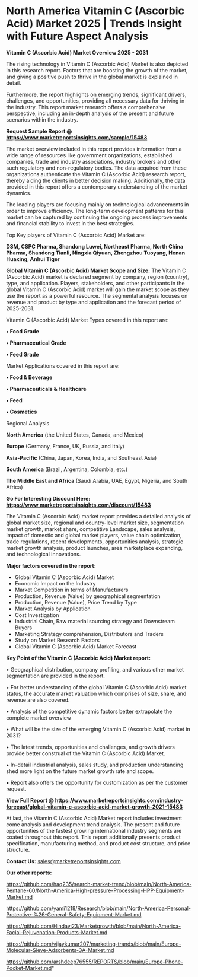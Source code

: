 # North America Vitamin C (Ascorbic Acid) Market 2025 | Trends Insight with Future Aspect Analysis

<Strong> Vitamin C (Ascorbic Acid) Market Overview 2025 - 2031</strong>

The rising technology in Vitamin C (Ascorbic Acid) Market is also depicted in this research report. Factors that are boosting the growth of the market, and giving a positive push to thrive in the global market is explained in detail.

Furthermore, the report highlights on emerging trends, significant drivers, challenges, and opportunities, providing all necessary data for thriving in the industry. This report market research offers a comprehensive perspective, including an in-depth analysis of the present and future scenarios within the industry.

<strong>Request Sample Report @ <a href=https://www.marketreportsinsights.com/sample/15483>https://www.marketreportsinsights.com/sample/15483</a></strong>

The market overview included in this report provides information from a wide range of resources like government organizations, established companies, trade and industry associations, industry brokers and other such regulatory and non-regulatory bodies. The data acquired from these organizations authenticate the Vitamin C (Ascorbic Acid) research report, thereby aiding the clients in better decision making. Additionally, the data provided in this report offers a contemporary understanding of the market dynamics.

The leading players are focusing mainly on technological advancements in order to improve efficiency. The long-term development patterns for this market can be captured by continuing the ongoing process improvements and financial stability to invest in the best strategies.

Top Key players of Vitamin C (Ascorbic Acid) Market are:

<strong>DSM, CSPC Pharma, Shandong Luwei, Northeast Pharma, North China Pharma, Shandong Tianli, Ningxia Qiyuan, Zhengzhou Tuoyang, Henan Huaxing, Anhui Tiger</strong>

<strong><b>Global Vitamin C (Ascorbic Acid) Market Scope and Size:</b></strong>
The Vitamin C (Ascorbic Acid) market is declared segment by company, region (country), type, and application. Players, stakeholders, and other participants in the global Vitamin C (Ascorbic Acid) market will gain the market scope as they use the report as a powerful resource. The segmental analysis focuses on revenue and product by type and application and the forecast period of 2025-2031.

Vitamin C (Ascorbic Acid) Market Types covered in this report are:

<strong>• Food Grade

• Pharmaceutical Grade

• Feed Grade</strong>

Market Applications covered in this report are:

<strong>• Food & Beverage

• Pharmaceuticals & Healthcare

• Feed

• Cosmetics</strong> 

Regional Analysis

<strong>North America</strong> (the United States, Canada, and Mexico)

<strong>Europe</strong> (Germany, France, UK, Russia, and Italy)

<strong>Asia-Pacific</strong> (China, Japan, Korea, India, and Southeast Asia)

<strong>South America</strong> (Brazil, Argentina, Colombia, etc.)

<strong>The Middle East and Africa</strong> (Saudi Arabia, UAE, Egypt, Nigeria, and South Africa)

<strong>Go For Interesting Discount Here: <a href=https://www.marketreportsinsights.com/discount/15483>https://www.marketreportsinsights.com/discount/15483</a></strong>

The Vitamin C (Ascorbic Acid) market report provides a detailed analysis of global market size, regional and country-level market size, segmentation market growth, market share, competitive Landscape, sales analysis, impact of domestic and global market players, value chain optimization, trade regulations, recent developments, opportunities analysis, strategic market growth analysis, product launches, area marketplace expanding, and technological innovations.

<strong><b>Major factors covered in the report:</b></strong>
<ul>
  <li>Global Vitamin C (Ascorbic Acid) Market </li>
  <li>Economic Impact on the Industry</li>
  <li>Market Competition in terms of Manufacturers</li>
  <li>Production, Revenue (Value) by geographical segmentation</li>
  <li>Production, Revenue (Value), Price Trend by Type</li>
  <li>Market Analysis by Application</li>
  <li>Cost Investigation</li>
  <li>Industrial Chain, Raw material sourcing strategy and Downstream Buyers</li>
  <li>Marketing Strategy comprehension, Distributors and Traders</li>
  <li>Study on Market Research Factors</li>
  <li>Global Vitamin C (Ascorbic Acid) Market Forecast</li>
</ul>

<strong><b>Key Point of the Vitamin C (Ascorbic Acid) Market report:</b></strong>

• Geographical distribution, company profiling, and various other market segmentation are provided in the report.

• For better understanding of the global Vitamin C (Ascorbic Acid) market status, the accurate market valuation which comprises of size, share, and revenue are also covered.

• Analysis of the competitive dynamic factors better extrapolate the complete market overview

• What will be the size of the emerging Vitamin C (Ascorbic Acid) market in 2031?

• The latest trends, opportunities and challenges, and growth drivers provide better construal of the Vitamin C (Ascorbic Acid) Market.

• In-detail industrial analysis, sales study, and production understanding shed more light on the future market growth rate and scope.

• Report also offers the opportunity for customization as per the customer request.

<strong><b>View Full Report @ <a href=https://www.marketreportsinsights.com/industry-forecast/global-vitamin-c-ascorbic-acid-market-growth-2021-15483>https://www.marketreportsinsights.com/industry-forecast/global-vitamin-c-ascorbic-acid-market-growth-2021-15483</a></b></strong>


At last, the Vitamin C (Ascorbic Acid) Market report includes investment come analysis and development trend analysis. The present and future opportunities of the fastest growing international industry segments are coated throughout this report. This report additionally presents product specification, manufacturing method, and product cost structure, and price structure.

<strong>Contact Us:</strong>
sales@marketreportsinsights.com

<strong>Our other reports:</strong>

<a href=https://github.com/haq235/search-market-trend/blob/main/North-America-Pentane-60/North-America-High-pressure-Processing-HPP-Equipment-Market.md>https://github.com/haq235/search-market-trend/blob/main/North-America-Pentane-60/North-America-High-pressure-Processing-HPP-Equipment-Market.md</a>

<a href=https://github.com/yami1218/Research/blob/main/North-America-Personal-Protective-%26-General-Safety-Equipment-Market.md>https://github.com/yami1218/Research/blob/main/North-America-Personal-Protective-%26-General-Safety-Equipment-Market.md</a>

<a href=https://github.com/Hindavi23/Marketgrowth/blob/main/North-America-Facial-Rejuvenation-Products-Market.md>https://github.com/Hindavi23/Marketgrowth/blob/main/North-America-Facial-Rejuvenation-Products-Market.md</a>

<a href=https://github.com/vijaykumar207/marketing-trands/blob/main/Europe-Molecular-Sieve-Adsorbents-3A-Market.md>https://github.com/vijaykumar207/marketing-trands/blob/main/Europe-Molecular-Sieve-Adsorbents-3A-Market.md</a>

<a href=https://github.com/arshdeep76555/REPORTS/blob/main/Europe-Phone-Pocket-Market.md>https://github.com/arshdeep76555/REPORTS/blob/main/Europe-Phone-Pocket-Market.md</a>"
